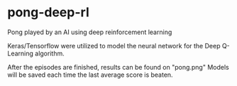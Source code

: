 # pong-deep-rl
Pong played by an AI using deep reinforcement learning

Keras/Tensorflow were utilized to model the neural network for the Deep Q-Learning algorithm.

After the episodes are finished, results can be found on "pong.png"
Models will be saved each time the last average score is beaten.

